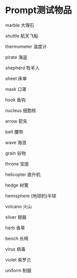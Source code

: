 # Prompt测试物品

marble 大理石

shuttle 航天飞船

thermometer 温度计

pirate 海盗

shepherd 牧羊人

sheet 床单

mask 口罩

hook 鱼钩

nucleus 细胞核

arrow 箭矢

belt 腰带

wave 海浪

grain 谷物

throne 宝座

helicopter 直升机

hedge 树篱

hemisphere (地球的)半球 

volcano 火山

silver 银器

herb 香草

bench 长椅

virus 病毒

violet 紫罗兰

uniform 制服